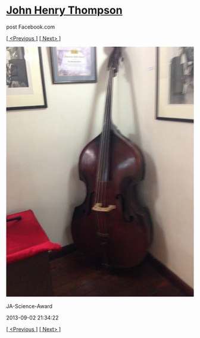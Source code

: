 # [John Henry Thompson](../README.md)
post Facebook.com

[[ <Previous ]](2013-09-02-22.md) [[ Next> ]](2013-09-02-24.md)

[![](../media/2013-09-02/JA-Science-Award-12.jpg)](../README.md)

JA-Science-Award

2013-09-02 21:34:22

[[ <Previous ]](2013-09-02-22.md) [[ Next> ]](2013-09-02-24.md)
